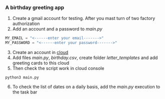 ### A birthday greeting app

1) Create a gmail account for testing. After you mast turn of two factory authorization
2) Add an account and a password to *main.py*
```python
MY_EMAIL = "<------enter your email------->"
MY_PASSWORD = "<------enter your password------->"
```
3) Create an account in [cloud](https://www.pythonanywhere.com/)
4) Add files *main.py*, *birthday.csv*, create folder *letter_templates* and add greeting cards to this cloud
5) Then check the script work in cloud console
```
python3 main.py
```
6) To check the list of dates on a daily basis, add the *main.py* execution to the task bar